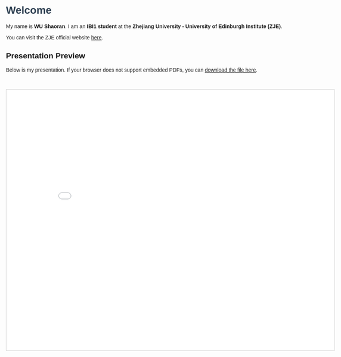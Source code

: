 <!DOCTYPE html>
<html lang="en">
<head>
  <meta charset="UTF-8">
  <title>My Presentation</title>
  <style>
    body {
      font-family: Arial, sans-serif;
      max-width: 900px;
      margin: auto;
      padding: 40px;
    }
    h1 {
      color: #2c3e50;
    }
    iframe {
      margin-top: 30px;
      border: 1px solid #ccc;
    }
  </style>
</head>
<body>

  <h1>Welcome</h1>
  <p>My name is <strong>WU Shaoran</strong>. I am an <strong>IBI1 student</strong> at the <strong>Zhejiang University - University of Edinburgh Institute (ZJE)</strong>.</p>

  <p>You can visit the ZJE official website <a href="https://www.zje.intl.zju.edu.cn/" target="_blank">here</a>.</p>

  <h2>Presentation Preview</h2>
  <p>Below is my presentation. If your browser does not support embedded PDFs, you can <a href="Journal_club.pdf" download>download the file here</a>.</p>

  <iframe src="Journal_club.pdf" width="100%" height="700px">
    This browser does not support PDF preview. Please <a href="Journal_club.pdf">click here to download the PDF</a>.
  </iframe>

</body>
</html>
